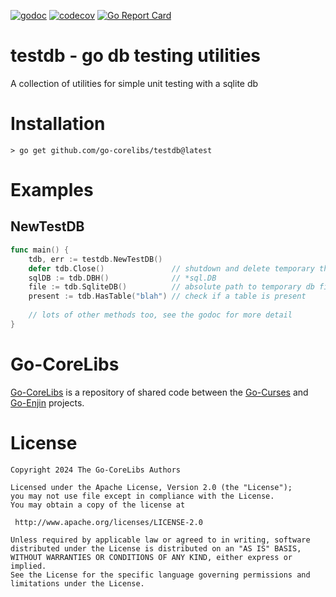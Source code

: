 [![godoc](https://img.shields.io/badge/godoc-reference-blue.svg)](https://pkg.go.dev/github.com/go-corelibs/testdb)
[![codecov](https://codecov.io/gh/go-corelibs/testdb/graph/badge.svg?token=mHjCyOnLMM)](https://codecov.io/gh/go-corelibs/testdb)
[![Go Report Card](https://goreportcard.com/badge/github.com/go-corelibs/testdb)](https://goreportcard.com/report/github.com/go-corelibs/testdb)

# testdb - go db testing utilities

A collection of utilities for simple unit testing with a sqlite db

# Installation

``` shell
> go get github.com/go-corelibs/testdb@latest
```

# Examples

## NewTestDB

``` go
func main() {
    tdb, err := testdb.NewTestDB()
    defer tdb.Close()               // shutdown and delete temporary things
    sqlDB := tdb.DBH()              // *sql.DB
    file := tdb.SqliteDB()          // absolute path to temporary db file
    present := tdb.HasTable("blah") // check if a table is present
    
    // lots of other methods too, see the godoc for more detail
}
```

# Go-CoreLibs

[Go-CoreLibs] is a repository of shared code between the [Go-Curses] and
[Go-Enjin] projects.

# License

```
Copyright 2024 The Go-CoreLibs Authors

Licensed under the Apache License, Version 2.0 (the "License");
you may not use file except in compliance with the License.
You may obtain a copy of the license at

 http://www.apache.org/licenses/LICENSE-2.0

Unless required by applicable law or agreed to in writing, software
distributed under the License is distributed on an "AS IS" BASIS,
WITHOUT WARRANTIES OR CONDITIONS OF ANY KIND, either express or implied.
See the License for the specific language governing permissions and
limitations under the License.
```

[Go-CoreLibs]: https://github.com/go-corelibs
[Go-Curses]: https://github.com/go-curses
[Go-Enjin]: https://github.com/go-enjin
